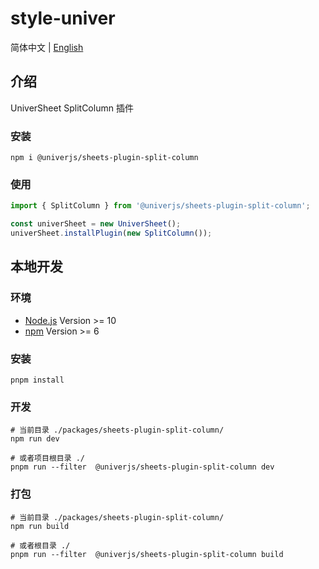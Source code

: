 # style-univer

简体中文 | [English](./README.md)

## 介绍

UniverSheet SplitColumn 插件

### 安装

```shell
npm i @univerjs/sheets-plugin-split-column
```

### 使用

```js
import { SplitColumn } from '@univerjs/sheets-plugin-split-column';

const univerSheet = new UniverSheet();
univerSheet.installPlugin(new SplitColumn());
```

## 本地开发

### 环境

-   [Node.js](https://nodejs.org/en/) Version >= 10
-   [npm](https://www.npmjs.com/) Version >= 6

### 安装

```
pnpm install
```

### 开发

```
# 当前目录 ./packages/sheets-plugin-split-column/
npm run dev

# 或者项目根目录 ./
pnpm run --filter  @univerjs/sheets-plugin-split-column dev
```

### 打包

```
# 当前目录 ./packages/sheets-plugin-split-column/
npm run build

# 或者根目录 ./
pnpm run --filter  @univerjs/sheets-plugin-split-column build
```
